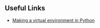 ## Useful Links
 
* [Making a virtual environment in Python](https://docs.python.org/3/library/venv.html)